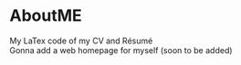 # AboutME
My LaTex code of my CV and Résumé  
Gonna add a web homepage for myself (soon to be added) 
